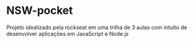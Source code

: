 # NSW-pocket

Projeto idealizado pela rockseat em uma trilha de 3 aulas com intuíto de desenvolver aplicações em JavaScript e Node.js 

 
